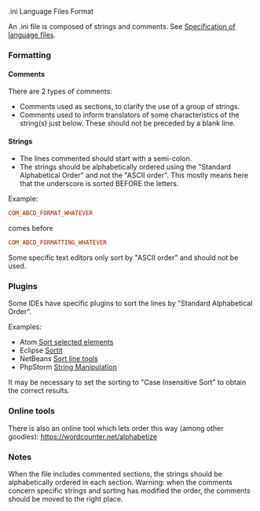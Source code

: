 .ini Language Files Format

An .ini file is composed of strings and comments. See [Specification of language files](https://docs.joomla.org/Specification_of_language_files).

### Formatting

#### Comments
There are 2 types of comments:
- Comments used as sections, to clarify the use of a group of strings.
- Comments used to inform translators of some characteristics of the string(s) just below. These should not be preceded by a blank line.

#### Strings
- The lines commented should start with a semi-colon.
- The strings should be alphabetically ordered using the "Standard Alphabetical Order" and not the "ASCII order". This mostly means here that the underscore is sorted BEFORE the letters.

Example:  
```ini
COM_ABCD_FORMAT_WHATEVER
```
comes before
```ini
COM_ABCD_FORMATTING_WHATEVER
```  

Some specific text editors only sort by "ASCII order" and should not be used.

### Plugins
Some IDEs have specific plugins to sort the lines by "Standard Alphabetical Order".

Examples:
- Atom [Sort selected elements](https://github.com/BlueSilverCat/sort-selected-elements)
- Eclipse [Sortit](https://github.com/channingwalton/eclipse-sortit/tree/master/com.teaminabox.eclipse.sortit)
- NetBeans [Sort line tools](http://plugins.netbeans.org/plugin/45925/sort-line-tools)
- PhpStorm [String Manipulation](https://plugins.jetbrains.com/plugin/2162-string-manipulation)

It may be necessary to set the sorting to "Case Insensitive Sort" to obtain the correct results.

### Online tools
There is also an online tool which lets order this way (among other goodies): https://wordcounter.net/alphabetize

### Notes
When the file includes commented sections, the strings should be alphabetically ordered in each section.
Warning: when the comments concern specific strings and sorting has modified the order, the comments should be moved to the right place.